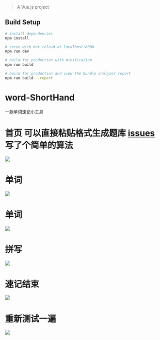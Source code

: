 
> A Vue.js project

## Build Setup

``` bash
# install dependencies
npm install

# serve with hot reload at localhost:8080
npm run dev

# build for production with minification
npm run build

# build for production and view the bundle analyzer report
npm run build --report
```


# word-ShortHand
一款单词速记小工具

# 首页 可以直接粘贴格式生成题库  [issues](https://github.com/KamyoChae/word-ShortHand/issues/1) 写了个简单的算法
![](https://github.com/KamyoChae/word-ShortHand/blob/master/1%20(5).png)
# 单词
![](https://github.com/KamyoChae/word-ShortHand/blob/master/1%20(1).jpg)
# 单词
![](https://github.com/KamyoChae/word-ShortHand/blob/master/1%20(2).png)
# 拼写
![](https://github.com/KamyoChae/word-ShortHand/blob/master/1%20(4).png)
# 速记结束
![](https://github.com/KamyoChae/word-ShortHand/blob/master/1%20(3).png)
# 重新测试一遍
![](https://github.com/KamyoChae/word-ShortHand/blob/master/1%20(1).png)
